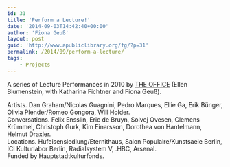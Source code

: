 ```yaml
---
id: 31
title: 'Perform a Lecture!'
date: '2014-09-03T14:42:40+00:00'
author: 'Fiona Geuß'
layout: post
guid: 'http://www.apubliclibrary.org/fg/?p=31'
permalink: /2014/09/perform-a-lecture/
tags:
    - Projects
---
```


A series of Lecture Performances in 2010 by [THE OFFICE](www.theoffice.li) (Ellen Blumenstein, with Katharina Fichtner and Fiona Geuß).

Artists. Dan Graham/Nicolas Guagnini, Pedro Marques, Ellie Ga, Erik Bünger, Olivia Plender/Romeo Gongora, Will Holder.  
Conversations. Felix Ensslin, Eric de Bruyn, Solvej Ovesen, Clemens Krümmel, Christoph Gurk, Kim Einarsson, Dorothea von Hantelmann, Helmut Draxler.  
Locations. Hufeisensiedlung/Eternithaus, Salon Populaire/Kunstsaele Berlin, ICI Kulturlabor Berlin, Radialsystem V, .HBC, Arsenal.  
Funded by Hauptstadtkulturfonds.